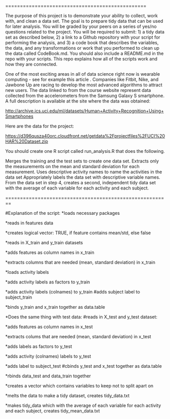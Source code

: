 ================================================

The purpose of this project is to demonstrate your ability to collect, work with, and clean a data set. The goal is to prepare tidy data that can be used for later analysis. You will be graded by your peers on a series of yes/no questions related to the project. You will be required to submit: 1) a tidy data set as described below, 2) a link to a Github repository with your script for performing the analysis, and 3) a code book that describes the variables, the data, and any transformations or work that you performed to clean up the data called CodeBook.md. You should also include a README.md in the repo with your scripts. This repo explains how all of the scripts work and how they are connected.

One of the most exciting areas in all of data science right now is wearable computing - see for example this article . Companies like Fitbit, Nike, and Jawbone Up are racing to develop the most advanced algorithms to attract new users. The data linked to from the course website represent data collected from the accelerometers from the Samsung Galaxy S smartphone. A full description is available at the site where the data was obtained:

http://archive.ics.uci.edu/ml/datasets/Human+Activity+Recognition+Using+Smartphones

Here are the data for the project:

https://d396qusza40orc.cloudfront.net/getdata%2Fprojectfiles%2FUCI%20HAR%20Dataset.zip

You should create one R script called run_analysis.R that does the following.

Merges the training and the test sets to create one data set.
Extracts only the measurements on the mean and standard deviation for each measurement.
Uses descriptive activity names to name the activities in the data set
Appropriately labels the data set with descriptive variable names.
From the data set in step 4, creates a second, independent tidy data set with the average of each variable for each activity and each subject.

======================================================== 

#Explanation of the script: 
*loads necessary packages 

*reads in features data 

*creates logical vector: TRUE, if feature contains mean/std, else false 

*reads in X_train and y_train datasets 

*adds features as column names in x_train 

*extracts columns that are needed (mean, standard deviation) in x_train 

*loads activity labels 

*adds activity labels as factors to y_train 

*adds activity labels (colnames) to y_train #adds subject label to subject_train

*binds y_train and x_train together as data.table



*Does the same thing with test data: #reads in X_test and y_test dataset:

*adds features as column names in x_test 

*extracts colums that are needed (mean, standard deviation) in x_test 

*adds labels as factors to y_test 

*adds activity (colnames) labels to y_test 

*adds label to subject_test #cbinds y_test and x_test together as data.table 

*rbinds data_test and data_train together

*creates a vector which contains variables to keep not to split apart on 

*melts the data to make a tidy dataset, creates tidy_data.txt 

*makes tidy_data which with the average of each variable for each activity and each subject, creates tidy_mean_data.txt
